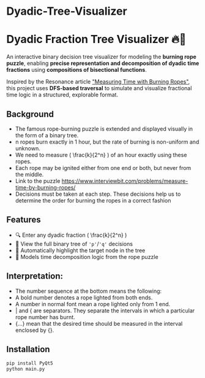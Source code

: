 # Dyadic-Tree-Visualizer
# Dyadic Fraction Tree Visualizer 🔥🌲

An interactive binary decision tree visualizer for modeling the **burning rope puzzle**, enabling **precise representation and decomposition of dyadic time fractions** using **compositions of bisectional functions**.

Inspired by the Resonance article ["Measuring Time with Burning Ropes"](https://doi.org/10.1007/s12045-019-0910-5), this project uses **DFS-based traversal** to simulate and visualize fractional time logic in a structured, explorable format.

## Background
- The famous rope-burning puzzle is extended and displayed visually in the form of a binary tree.
- n ropes burn exactly in 1 hour, but the rate of burning is non-uniform and unknown.
- We need to measure \( \frac{k}{2^n} \) of an hour exactly using these ropes.
- Each rope may be ignited either from one end or both, but never from the middle.
- Link to the puzzle https://www.interviewbit.com/problems/measure-time-by-burning-ropes/
- Decisions must be taken at each step. These decisions help us to determine the order for burning the ropes in a correct fashion

## Features
- 🔍 Enter any dyadic fraction \( \frac{k}{2^n} \)
- 🌳 View the full binary tree of `'p'`/`'q'` decisions
- 🎯 Automatically highlight the target node in the tree
- 🧠 Models time decomposition logic from the rope puzzle

## Interpretation:
- The number sequence at the bottom means the following:
- A bold number denotes a rope lighted from both ends.
- A number in normal font mean a rope lighted only from 1 end.
- | and { are separators. They separate the intervals in which a particular rope number has burnt.
- {...} mean that the desired time should be measured in the interval enclosed by {}.

## Installation
```bash
pip install PyQt5
python main.py
